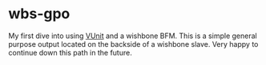 # wbs-gpo

My first dive into using [VUnit](https://vunit.github.io/) and a wishbone BFM. This is a simple general purpose output located on the backside of a wishbone slave. Very happy to continue down this path in the future.